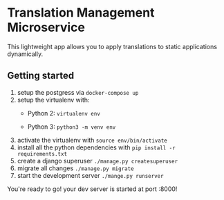 # Translation Management Microservice

This lightweight app allows you to apply translations to static applications dynamically.


## Getting started

1. setup the postgress via `docker-compose up`
2. setup the virtualenv with:
    * Python 2:
    `virtualenv env`

    * Python 3:
    `python3 -m venv env`
3. activate the virtualenv with `source env/bin/activate`
4. install all the python dependencies with `pip install -r requirements.txt`
5. create a django superuser `./manage.py createsuperuser`
6. migrate all changes `./manage.py migrate`
7. start the development server `./mange.py runserver`

You're ready to go! your dev server is started at port :8000!
